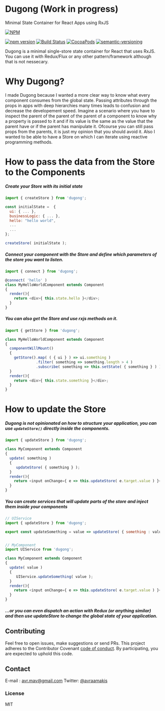 # Dugong (Work in progress)
Minimal State Container for React Apps using RxJS

[![NPM](https://nodei.co/npm/dugong.png?mini=true)](https://nodei.co/npm/dugong/)


[![npm version](https://badge.fury.io/js/dugong.svg)](https://badge.fury.io/js/dugong)
[![Build Status](https://travis-ci.org/AvraamMavridis/dugong.svg?branch=master)](https://travis-ci.org/AvraamMavridis/dugong)
[![CocoaPods](https://img.shields.io/cocoapods/l/AFNetworking.svg)]()
[![semantic-versioning](https://img.shields.io/badge/semantic%20-versioning-green.svg)]()

Dugong is a minimal single-store state container for React that uses RxJS. 
You can use it with Redux/Flux or any other pattern/framework although that is not nessecary.

# Why Dugong?

I made Dugong because I wanted a more clear way to know what every component consumes from the global state. Passing attributes through the props in apps with deep hierarchies many times leads to confusion and decrease the developement speed. Imagine a scenario where you have to inspect the parent of the parent of the parent of a component to know why a property is passed to it and if its value is the same as the value that the parent have or if the parent has manipulate it. Ofcourse you can still pass props from the parents, it is just my opinion that you should avoid it. Also I wanted to be able to have a Store on which I can iterate using reactive programming methods.

# How to pass the data from the Store to the Components

##### Create your Store with its initial state

```js
import { createStore } from 'dugong';

const initialState =  {
  ui: { ... },
  businessLogic: { ... },
  hello: "hello world",
  ...
  ...
};

createStore( initialState );
```

##### Connect your component with the Store and define which parameters of the store you want to listen.

```js
import { connect } from 'dugong';

@connect( 'hello' )
class MyHelloWorldComponent extends Component
{
  render(){
    return <div>{ this.state.hello }</div>;
  }
}
```

##### You can also get the Store and use rxjs methods on it.

```js
import { getStore } from 'dugong';

class MyHelloWorldComponent extends Component
{
  componentWillMount()
  {
    getStore().map( ( { ui } ) => ui.something )
              .filter( something => something.length > 4 )
              .subscribe( something => this.setState( { something } ) );
  }
  render(){
    return <div>{ this.state.something }</div>;
  }
}
```

# How to update the Store

##### Dugong is not opinionated on how to structure your application, you can use `updateStore()` directly inside the components.

```js
import { updateStore } from 'dugong';

class MyComponent extends Component
{
  update( something )
  {
     updateStore( { something } );
  }
  render(){
    return <input onChange={ e => this.updateStore( e.target.value ) }</input>;
  }
}
```

##### You can create services that will update parts of the store and inject them inside your components

```js
// UIService
import { updateStore } from 'dugong';

export const updateSomething = value => updateStore( { something : value } );


// MyComponent
import UIService from 'dugong';

class MyComponent extends Component
{
  update( value )
  {
     UIService.updateSomething( value );
  }
  render(){
    return <input onChange={ e => this.updateStore( e.target.value ) }</input>;
  }
}
```

##### ...or you can even dispatch an action with Redux (or anything similar) and then use updateStore to change the global state of your application. 

## Contributing
Feel free to open issues, make suggestions or send PRs.
This project adheres to the Contributor Covenant [code of conduct](http://contributor-covenant.org/). By participating, you are expected to uphold this code.

## Contact

E-mail : avr.mav@gmail.com
Twitter: [@avraamakis](https://twitter.com/avraamakis)

### License
MIT

